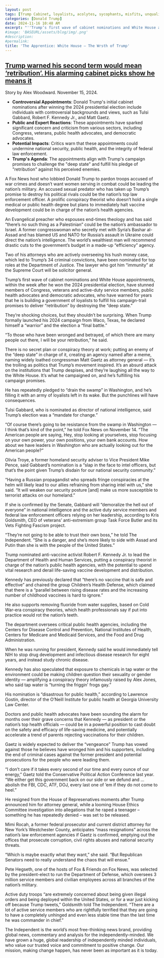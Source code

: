 ```yaml
---
layout: post
tags: [Trump Cabinet, loyalists, acolytes, sycophants, misfits, unqualified, politics]
categories: [Donald Trump]
date: 2024-11-16 10:48 AM
excerpt: "''Trump’s first wave of cabinet nominations and White House appointments, within the week after he won the 2024 presidential election, have stunned members of Congress, veterans and active-duty service members, public health advocates and democratic advocates, who have warned for years that he is building a government of loyalists to fulfill his campaign-trail promises to deliver “retribution” by destroying the “deep state.”"
#image: 'BASEURL/assets/blog/img/.png'
#description:
#permalink:
title: 'The Apprentice: White House – The Wrsth of Trump'
---
```



## [Trump warned his second term would mean ‘retribution’. His alarming cabinet picks show he means it](https://www.independent.co.uk/news/world/americas/us-politics/trump-cabinet-picks-gaetz-kennedy-gabbard-b2647524.html)
Story by Alex Woodward. November 15, 2024.

- **Controversial Appointments**: Donald Trump's initial cabinet nominations after winning the 2024 presidential election include individuals with controversial backgrounds and views, such as Tulsi Gabbard, Robert F. Kennedy Jr., and Matt Gaetz.
- **Public and Expert Reactions**: These appointments have sparked significant concern and criticism from various sectors, including Congress, veterans, public health advocates, and democratic advocates.
- **Potential Impacts**: Critics warn that these appointments could undermine national security, public health, and the integrity of federal law enforcement.
- **Trump's Agenda**: The appointments align with Trump's campaign promises to challenge the "deep state" and fulfill his pledge of "retribution" against his perceived enemies.

A Fox News host who lobbied Donald Trump to pardon troops accused of war crimes and doesn’t want women serving in combat could be leading the nation’s military. An accused sexual predator who has taken up Trump’s promise to destroy his political rivals could be the nation’s top law enforcement officer. A prolific conspiracy theorist who doesn’t hold a single medical or public health degree but plans to immediately halt vaccine development could be in charge of the nation’s health agencies.

An Evangelical preacher who espouses end-times theology and has said “there’s no such thing as a Palestinian” could be the nation’s ambassador to Israel. A former congresswoman who secretly met with Syria’s Bashar al-Assad and has blamed US and NATO for Russia’s assault in Ukraine could direct the nation’s intelligence. The world’s wealthiest man will recommend drastic cuts to the government’s budget in a made-up “efficiency” agency.

Two of his attorneys who are actively overseeing his hush money case, which led to Trump’s 34 criminal convictions, have been nominated for top roles at the Department of Justice. The lawyer who got him “immunity” at the Supreme Court will be solicitor general.

Trump’s first wave of cabinet nominations and White House appointments, within the week after he won the 2024 presidential election, have stunned members of Congress, veterans and active-duty service members, public health advocates and democratic advocates, who have warned for years that he is building a government of loyalists to fulfill his campaign-trail promises to deliver “retribution” by destroying the “deep state.”

They’re shocking choices, but they shouldn’t be surprising. When Trump formally launched his 2024 campaign from Waco, Texas, he declared himself a “warrior” and the election a “final battle.”

“To those who have been wronged and betrayed, of which there are many people out there, I will be your retribution,” he said.

There is no secret plan or conspiracy theory at work; putting an enemy of the “deep state” in charge of it, creating an agency named after a meme, naming widely loathed congressman Matt Gaetz as attorney general — it’s the trolling as politics that Trump’s movement inspired. It’s an absurd attack on the institutions that Trump despises, and they’re laughing all the way to the White House. It’s what he campaigned on, and he’s fulfilling his campaign promises.

He has repeatedly pledged to “drain the swamp” in Washington, and he’s filling it with an army of loyalists left in its wake. But the punchlines will have consequences.

Tulsi Gabbard, who is nominated as director of national intelligence, said Trump’s election was a “mandate for change.”

“Of course there’s going to be resistance from the swamp in Washington — I think that’s kind of the point,” he told Fox News on November 14. “The American people are saying, Hey, stop looking at yourselves, stop focusing on your own power, your own positions, your own bank accounts. How about we have leaders in Washington who are actually looking out for the American people?”

Olivia Troye, a former homeland security adviser to Vice President Mike Pence, said Gabbard’s nomination is a “slap in the face to intel officers, but that’s the point given Trump’s disdain for our national security community.”

“Having a Russian propagandist who spreads fringe conspiracies at the helm will likely lead to our allies refraining from sharing intel with us,” she said. “It will weaken our security posture [and] make us more susceptible to terrorist attacks on our homeland.”

If she is confirmed by the Senate, Gabbard will “demoralize the hell out of everyone” in national intelligence and the active duty service members and federal law enforcement officers relying on her leadership, according to Kris Goldsmith, CEO of veterans’ anti-extremism group Task Force Butler and its Vets Fighting Fascism project.

“They’re not going to be able to trust their own boss,” he told The Independent. “She is a danger, and she’s more likely to side with Assad and Putin than she is with the people of the United States.”

Trump nominated anti-vaccine activist Robert F. Kennedy Jr. to lead the Department of Health and Human Services, putting a conspiracy theorist in charge of the nation’s public health agencies, with the potential to upend vital research and derail life-saving vaccine development and distribution.

Kennedy has previously declared that “there’s no vaccine that is safe and effective” and chaired the group Children’s Health Defense, which claimed that there is a “parallel between rising disease rates and the increasing number of childhood vaccines is hard to ignore.”

He also supports removing fluoride from water supplies, based on Cold War-era conspiracy theories, which health professionals say if put into practice would rot the nation’s teeth.

The department oversees critical public health agencies, including the Centers for Disease Control and Prevention, National Institutes of Health, Centers for Medicare and Medicaid Services, and the Food and Drug Administration.

When he was running for president, Kennedy said he would immediately tell NIH to stop drug development and infectious disease research for eight years, and instead study chronic disease.

Kennedy has also speculated that exposure to chemicals in tap water or the environment could be making children question their sexuality or gender identity — amplifying a conspiracy theory infamously raised by Alex Jones, who said tap water is “turning the friggin’ frogs gay.”

His nomination is “disastrous for public health,” according to Lawrence Gostin, director of the O’Neill Institute for public health at Georgia University Law Center.

Doctors and public health advocates have been sounding the alarm for months over their grave concerns that Kennedy — as president or the nation’s top health officials — could be in a powerful position to cast doubt on the safety and efficacy of life-saving medicine, and potentially accelerate a trend of parents rejecting vaccinations for their children.

Gaetz is widely expected to deliver the “vengeance” Trump has vowed against those he believes have wronged him and his supporters, including the end of criminal cases against the former president and potential prosecutions for the people who were leading them.

“I don’t care if it takes every second of our time and every ounce of our energy,” Gaetz told the Conservative Political Action Conference last year. “We either get this government back on our side or we defund and … abolish the FBI, CDC, ATF, DOJ, every last one of ’em if they do not come to heel.”

He resigned from the House of Represenatives moments after Trump announced him for attorney general, while a looming House Ethics Committee investigation into allegations that he raped a teenager – something he has repeatedly denied – was set to be released.

Mimi Rocah, a former federal prosecutor and current district attorney for New York’s Westchester County, anticipates “mass resignations” across the nation’s law enforcement agencies if Gaetz is confirmed, emptying out the offices that prosecute corruption, civil rights abuses and national security threats.

“Which is maybe exactly what they want,” she said. “But Republican Senators need to really understand the chaos that will ensue.”

Pete Hegseth, one of the hosts of Fox & Friends on Fox News, was selected by the president-elect to run the Department of Defense, which oversees 3 million service members and civilian employees across all branches of the nation’s military.

Active duty troops “are extremely concerned about being given illegal orders and being deployed within the United States, or for a war just kicking off because Trump tweets,” Goldsmith told The Independent. “There are a lot of active service members who are rightfully terrified that they are going to have a completely unhinged and even less stable time than the last time he was commander in chief.”

The Independent is the world’s most free-thinking news brand, providing global news, commentary and analysis for the independently-minded. We have grown a huge, global readership of independently minded individuals, who value our trusted voice and commitment to positive change. Our mission, making change happen, has never been as important as it is today.